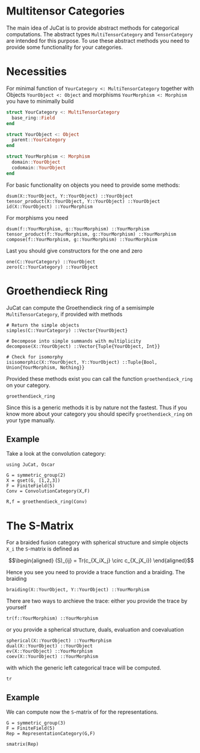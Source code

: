 # Multitensor Categories

The main idea of JuCat is to provide abstract methods for categorical computations.
The abstract types `MultiTensorCategory` and `TensorCategory` are intended for
this purpose. To use these abstract methods you need to provide some functionality
for your categories.

# Necessities

For minimal function of `YourCategory <: MultiTensorCategory` together with Objects
`YourObject <: Object` and morphisms `YourMorphism <: Morphism` you have to minimally build

```julia
struct YourCategory <: MultiTensorCategory
  base_ring::Field
end

struct YourObject <: Object
  parent::YourCategory
end

struct YourMorphism <: Morphism
  domain::YourObject
  codomain::YourObject
end
```

For basic functionality on objects you need to provide some methods:

```
dsum(X::YourObject, Y::YourObject) ::YourObject
tensor_product(X::YourObject, Y::YourObject) ::YourObject
id(X::YourObject) ::YourMorphism
```

For morphisms you need

```
dsum(f::YourMorphism, g::YourMorphism) ::YourMorphism
tensor_product(f::YourMorphism, g::YourMorphism) ::YourMorphism
compose(f::YourMorphism, g::YourMorphism) ::YourMorphism
```

Last you should give constructors for the one and zero

```
one(C::YourCategory) ::YourObject
zero(C::YourCategory) ::YourObject
```

# Groethendieck Ring

JuCat can compute the Groethendieck ring of a semisimple `MultiTensorCategory`,
if provided with methods

```
# Return the simple objects
simples(C::YourCategory) ::Vector{YourObject}

# Decompose into simple summands with multiplicity
decompose(X::YourObject) ::Vector{Tuple{YourObject, Int}}

# Check for isomorphy
isisomorphic(X::YourObject, Y::YourObject) ::Tuple{Bool, Union{YourMorphism, Nothing}}
```

Provided these methods exist you can call the function `groethendieck_ring` on your
category.

```@docs
groethendieck_ring
```

Since this is a generic methods it is by nature not the fastest. Thus if you know more
about your category you should specify `groethendieck_ring` on your type manually.

## Example

Take a look at the convolution category:

```@setup Ex
using JuCat, Oscar
```


```@example Ex
G = symmetric_group(2)
X = gset(G, [1,2,3])
F = FiniteField(5)
Conv = ConvolutionCategory(X,F)

R,f = groethendieck_ring(Conv)
```

# The S-Matrix

For a braided fusion category with spherical structure and simple objects ``X_i``
the ``S``-matrix is defined as

```math
\begin{aligned}
(S)_{ij} = Tr(c_{X_iX_j} \circ c_{X_jX_i})
\end{aligned}
```

Hence you see you need to provide a trace function and a braiding. The braiding

```
braiding(X::YourObject, Y::YourObject) ::YourMorphism
```

There are two ways to archieve the trace: either you provide the trace by yourself

```
tr(f::YourMorphism) ::YourMorphism
```

or you provide a spherical structure, duals, evaluation and coevaluation

```
spherical(X::YourObject) ::YourMorphism
dual(X::YourObject) ::YourObject
ev(X::YourObject) ::YourMorphism
coev(X::YourObject) ::YourMorphism
```

with which the generic left categorical trace will be computed.

```@docs
tr
```

## Example

We can compute now the ``S``-matrix of for the representations.

```@example Ex
G = symmetric_group(3)
F = FiniteField(5)
Rep = RepresentationCategory(G,F)

smatrix(Rep)
```
